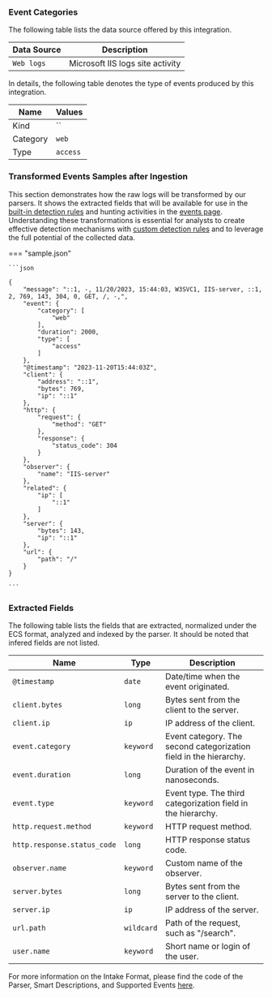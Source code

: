 
### Event Categories


The following table lists the data source offered by this integration.

| Data Source | Description                          |
| ----------- | ------------------------------------ |
| `Web logs` | Microsoft IIS logs site activity |





In details, the following table denotes the type of events produced by this integration.

| Name | Values |
| ---- | ------ |
| Kind | `` |
| Category | `web` |
| Type | `access` |




### Transformed Events Samples after Ingestion

This section demonstrates how the raw logs will be transformed by our parsers. It shows the extracted fields that will be available for use in the [built-in detection rules](/docs/xdr/features/detect/rules_catalog) and hunting activities in the [events page](/docs/xdr/features/investigate/events). Understanding these transformations is essential for analysts to create effective detection mechanisms with [custom detection rules](/docs/xdr/features/detect/sigma) and to leverage the full potential of the collected data.

=== "sample.json"

    ```json
	
    {
        "message": "::1, -, 11/20/2023, 15:44:03, W3SVC1, IIS-server, ::1, 2, 769, 143, 304, 0, GET, /, -,",
        "event": {
            "category": [
                "web"
            ],
            "duration": 2000,
            "type": [
                "access"
            ]
        },
        "@timestamp": "2023-11-20T15:44:03Z",
        "client": {
            "address": "::1",
            "bytes": 769,
            "ip": "::1"
        },
        "http": {
            "request": {
                "method": "GET"
            },
            "response": {
                "status_code": 304
            }
        },
        "observer": {
            "name": "IIS-server"
        },
        "related": {
            "ip": [
                "::1"
            ]
        },
        "server": {
            "bytes": 143,
            "ip": "::1"
        },
        "url": {
            "path": "/"
        }
    }
    	
	```





### Extracted Fields

The following table lists the fields that are extracted, normalized under the ECS format, analyzed and indexed by the parser. It should be noted that infered fields are not listed.

| Name | Type | Description                |
| ---- | ---- | ---------------------------|
|`@timestamp` | `date` | Date/time when the event originated. |
|`client.bytes` | `long` | Bytes sent from the client to the server. |
|`client.ip` | `ip` | IP address of the client. |
|`event.category` | `keyword` | Event category. The second categorization field in the hierarchy. |
|`event.duration` | `long` | Duration of the event in nanoseconds. |
|`event.type` | `keyword` | Event type. The third categorization field in the hierarchy. |
|`http.request.method` | `keyword` | HTTP request method. |
|`http.response.status_code` | `long` | HTTP response status code. |
|`observer.name` | `keyword` | Custom name of the observer. |
|`server.bytes` | `long` | Bytes sent from the server to the client. |
|`server.ip` | `ip` | IP address of the server. |
|`url.path` | `wildcard` | Path of the request, such as "/search". |
|`user.name` | `keyword` | Short name or login of the user. |



For more information on the Intake Format, please find the code of the Parser, Smart Descriptions, and Supported Events [here](https://github.com/SEKOIA-IO/intake-formats/tree/main/Microsoft/microsoft-iis).